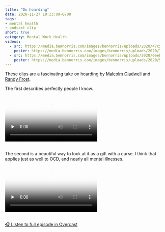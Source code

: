 ```yaml
---
title: "On hoarding"
date: 2020-11-27 10:33:00-0700
tags:
- mental health
- podcast clip
short: true
category: Mental Work Health
videos:
  - src: https://media.bennorris.com/images/bennorris/uploads/2020/47c572a12c.mov
    poster: https://media.bennorris.com/images/bennorris/uploads/2020/74fe2ac94d.png
  - src: https://media.bennorris.com/images/bennorris/uploads/2020/6eeb8028f2.mov
    poster: https://media.bennorris.com/images/bennorris/uploads/2020/5e202147b8.png
---
```


These clips are a fascinating take on hoarding by [Malcolm Gladwell](http://gladwell.com) and [Randy Frost](https://www.smith.edu/academics/faculty/randy-frost).

The first describes perfectly people I know.

<div class="embed-responsive embed-responsive-1by1 image-medium">
    <video class="embed-responsive-item" src="https://media.bennorris.com/images/bennorris/uploads/2020/47c572a12c.mov" controls="controls" playsinline="playsinline" poster="https://media.bennorris.com/images/bennorris/uploads/2020/74fe2ac94d.png" preload="none"></video>
</div>

<br/>

The second is a beautiful way to look at it as a gift with a curse. I think that applies just as well to OCD, and nearly all mental illnesses.

<div class="embed-responsive embed-responsive-1by1 image-medium">
    <video class="embed-responsive-item" controls="controls" playsinline="playsinline" src="https://media.bennorris.com/images/bennorris/uploads/2020/6eeb8028f2.mov" poster="https://media.bennorris.com/images/bennorris/uploads/2020/5e202147b8.png" preload="none"></video>
</div>

<br/>

[🎧 Listen to full episode in Overcast](https://overcast.fm/+NG9IGAWU4)
